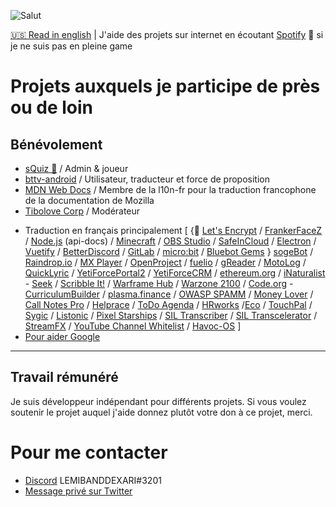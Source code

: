 ![Salut](https://i.imgur.com/F75l74K.gif)

[🇺🇸 Read in english](https://github.com/LEMIBANDDEXARI/LEMIBANDDEXARI/blob/main/READMEus.md) | J'aide des projets sur internet en écoutant [Spotify](https://www.spotify.com) 💛 si je ne suis pas en pleine game
# Projets auxquels je participe de près ou de loin

## Bénévolement
- [sQuiz 🦉](https://sQuiz.gg) / Admin & joueur
- [bttv-android](https://github.com/bttv-android/bttv) / Utilisateur, traducteur et force de proposition
- [MDN Web Docs](https://developer.mozilla.org) / Membre de la l10n-fr pour la traduction francophone de la documentation de Mozilla
- [Tibolove Corp](https://www.twitch.tv/tibolovetv) / Modérateur
* Traduction en français principalement [ {💛 [Let's Encrypt](https://letsencrypt.org) / [FrankerFaceZ](https://www.frankerfacez.com) / [Node.js](https://nodejs.org) (api-docs) / [Minecraft](https://www.minecraft.net) / [OBS Studio](https://obsproject.com) / [SafeInCloud](https://www.safe-in-cloud.com) / [Electron](https://www.electronjs.org) / [Vuetify](https://vuetifyjs.com) / [BetterDiscord](https://betterdiscord.app) / [GitLab](https://about.gitlab.com) / [micro:bit](https://microbit.org) / [Bluebot Gems](https://github.com/JustAzul/BluebotFree) } [sogeBot](https://www.sogebot.xyz) / [Raindrop.io](https://raindrop.io) / [MX Player](https://play.google.com/store/apps/details?id=com.mxtech.videoplayer.ad&hl=fr&gl=US) / [OpenProject](https://www.openproject.org) / [fuelio](https://fuel.io) / [gReader](https://fuel.iohttps://noinnion.com/greader) / [MotoLog](https://motolog.app) / [QuickLyric](https://www.quicklyric.be) / [YetiForcePortal2](https://github.com/YetiForceCompany/YetiForcePortal2) / [YetiForceCRM](https://github.com/YetiForceCompany/YetiForceCRM) / [ethereum.org](https://ethereum.org) / [iNaturalist](https://www.inaturalist.org) - [Seek](https://github.com/inaturalist/SeekReactNative) / [Scribble It!](https://store.steampowered.com/app/1088150/Scribble_It) / [Warframe Hub](https://hub.warframestat.us) / [Warzone 2100](https://wz2100.net) / [Code.org](https://code.org) - [CurriculumBuilder](https://curriculum.code.org) / [plasma.finance](https://plasma.finance) / [OWASP SPAMM](https://owaspsamm.org) / [Money Lover](https://moneylover.me) / [Call Notes Pro](https://play.google.com/store/apps/details?id=com.nikanorov.callnotespro&hl=fr&gl=US) / [Helprace](https://helprace.com) / [ToDo Agenda](https://play.google.com/store/apps/details?id=org.andstatus.todoagenda) / [HRworks](https://www.hrworks.de) /[Eco](https://play.eco) / [TouchPal](https://touchpal-keyboard.fr.uptodown.com/android) / [Sygic](https://www.sygic.com) / [Listonic](https://listonic.com) / [Pixel Starships](https://www.pixelstarships.com) / [SIL Transcriber](https://software.sil.org/siltranscriber) / [SIL Transcelerator](https://software.sil.org/transcelerator) / [StreamFX](https://github.com/Xaymar/obs-StreamFX) / [YouTube Channel Whitelist](https://github.com/x0a/uBO-YouTube) / [Havoc-OS](https://havoc-os.com) ]
* [Pour aider Google](https://crowdsource.google.com)
---
## Travail rémunéré
Je suis développeur indépendant pour différents projets. Si vous voulez soutenir le projet auquel j'aide donnez plutôt votre don à ce projet, merci.

# Pour me contacter
- [Discord](https://discord.com) LEMIBANDDEXARI#3201
- [Message privé sur Twitter](https://twitter.com/LEMIBANDDEXARI)

